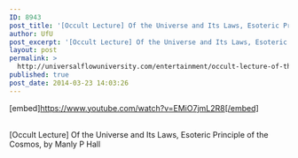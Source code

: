 ```yaml
---
ID: 8943
post_title: '[Occult Lecture] Of the Universe and Its Laws, Esoteric Principle of the Cosmos,'
author: UfU
post_excerpt: '[Occult Lecture] Of the Universe and Its Laws, Esoteric Principle of the Cosmos, by Manly P Hall'
layout: post
permalink: >
  http://universalflowuniversity.com/entertainment/occult-lecture-of-the-universe-and-its-laws-esoteric-principle-of-the-cosmos/
published: true
post_date: 2014-03-23 14:03:26
---
```

[embed]https://www.youtube.com/watch?v=EMiO7jmL2R8[/embed]</br></br>
<p>[Occult Lecture] Of the Universe and Its Laws, Esoteric Principle of the Cosmos, by Manly P Hall</p>